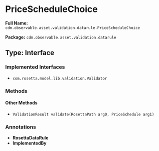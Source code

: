# PriceScheduleChoice

**Full Name:** `cdm.observable.asset.validation.datarule.PriceScheduleChoice`

**Package:** `cdm.observable.asset.validation.datarule`

## Type: Interface

### Implemented Interfaces

- `com.rosetta.model.lib.validation.Validator`

### Methods

#### Other Methods

- `ValidationResult validate(RosettaPath arg0, PriceSchedule arg1)`

### Annotations

- **RosettaDataRule**
- **ImplementedBy**


